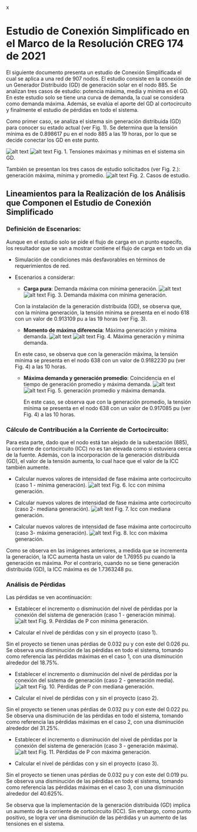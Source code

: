x 
# Estudio de Conexión Simplificado en el Marco de la Resolución CREG 174 de 2021

El siguiente documento presenta un estudio de Conexión Simplificada el cual se aplica a una red de 907 nodos. El estudio 
consiste en la conexión de un Generador Distribuido (GD) de generación solar en el nodo 885. Se analizan tres casos de 
estudio: potencia máxima, media y mínima en el GD. En este estudio solo se tiene una curva de demanda, la cual se 
considera como demanda máxima. Además, se evalúa el aporte del GD al cortocircuito y finalmente el estudio de pérdidas 
en todo el sistema.

Como primer caso, se analiza el sistema sin generación distribuida (GD) para conocer su estado actual (ver Fig. 1). Se determina que la tensión mínima es de 0.898617 pu en el nodo 885 a las 19 horas, por lo que se decide conectar los GD en este punto.

![alt text](Tesiones_max_caso0.png)
![alt text](VC0.jpeg)
Fig. 1. Tensiones máximas y mínimas en el sistema sin GD.

También se presentan los tres casos de estudio solicitados (ver Fig. 2.): generación máxima, mínima y promedio.
![alt text](Casos_estudio.png)
Fig. 2. Casos de estudio.


## Lineamientos para la Realización de los Análisis que Componen el Estudio de Conexión Simplificado


### Definición de Escenarios:


Aunque en el estudio solo se pide el flujo de carga en un punto específo, los resultador que se van a mostrar contiene 
el flujo de carga en todo un día

- Simulación de condiciones más desfavorables en términos de requerimientos de red.
- Escenarios a considerar:

  - **Carga pura**: Demanda máxima con mínima generación.
  ![alt text](Tesiones_max_caso1.png)
  ![alt text](VC1.jpeg)
  Fig. 3. Demanda máxima con mínima generación.


  Con la instalación de la generación distribuida (GD), se observa que, con la mínima generación, la tensión mínima se presenta en el nodo 618 con un valor de 0.913109 pu a las 19 horas (ver Fig. 3).

  - **Momento de máxima diferencia**: Máxima generación y mínima demanda.
  ![alt text](Tesiones_max_caso3.png)
  ![alt text](VC3.jpeg)
  Fig. 4. Máxima generación y mínima demanda.
  
  En este caso, se observa que con la generación máxima, la tensión mínima se presenta en el nodo 638 con un valor de 0.9182230 pu (ver Fig. 4) a las 10 horas.


  - **Máxima demanda y generación promedio**: Coincidencia en el tiempo de generación promedio y máxima demanda.
    ![alt text](Tesiones_max_caso2.png)
    ![alt text](VC2.jpeg)
    Fig. 5. generación promedio y máxima demanda.

    En este caso, se observa que con la generación promedio, la tensión mínima se presenta en el nodo 638 con un valor de 0.917085 pu (ver Fig. 4) a las 10 horas.


### Cálculo de Contribución a la Corriente de Cortocircuito:

  Para esta parte, dado que el nodo está tan alejado de la subestación (885), la corriente de cortocircuito (ICC) no es tan elevada como si estuviera cerca de la fuente. Además, con la incorporación de la generación distribuida (GD), el valor de la tensión aumenta, lo cual hace que el valor de la ICC también aumente.

  - Calcular nuevos valores de intensidad de fase máxima ante cortocircuito (caso 1 - mínima generación).
  ![alt text](ICC1.png)
  Fig. 6. Icc con mínima generación.

  - Calcular nuevos valores de intensidad de fase máxima ante cortocircuito (caso 2- mediana generación).
  ![alt text](ICC2.png)
  Fig. 7. Icc con mediana generación.

  - Calcular nuevos valores de intensidad de fase máxima ante cortocircuito (caso 3- máxima generación).
  ![alt text](ICC3.png)
  Fig. 8. Icc con máxima generación.


  Como se observa en las imágenes anteriores, a medida que se incrementa la generación, la ICC aumenta hasta un valor de 1.76955 pu cuando la generación es máxima. Por el contrario, cuando no se tiene generación distribuida (GD), la ICC máxima es de 1.7363248 pu.


### Análisis de Pérdidas

  Las pérdidas se ven acontinuación:

  - Establecer el incremento o disminución del nivel de pérdidas por la conexión del sistema de generación (caso 1 - generación mínima).
  ![alt text](P1.png)
  Fig. 9. Pérdidas de P con mínima generación.

  - Calcular el nivel de pérdidas con y sin el proyecto (caso 1).

  Sin el proyecto se tienen unas pérdias de 0.032 pu y con este del 0.026 pu.
  Se observa una disminución de las pérdidas en todo el sistema, tomando como referencia las pérdidas máximas en el caso 1, con una disminución alrededor del 18.75%.

  - Establecer el incremento o disminución del nivel de pérdidas por la conexión del sistema de generación (caso 2 - generación media).
  ![alt text](P2.png)
  Fig. 10. Pérdidas de P con mediana generación.

  - Calcular el nivel de pérdidas con y sin el proyecto (caso 2).

  Sin el proyecto se tienen unas pérdias de 0.032 pu y con este del 0.022 pu.
  Se observa una disminución de las pérdidas en todo el sistema, tomando como referencia las pérdidas máximas en el caso 2, con una disminución alrededor del 31.25%.

  - Establecer el incremento o disminución del nivel de pérdidas por la conexión del sistema de generación (caso 3 - generación máxima).
  ![alt text](P3.png)
  Fig. 11. Pérdidas de P con máxima generación.

  - Calcular el nivel de pérdidas con y sin el proyecto (caso 3).

  Sin el proyecto se tienen unas pérdias de 0.032 pu y con este del 0.019 pu.
  Se observa una disminución de las pérdidas en todo el sistema, tomando como referencia las pérdidas máximas en el caso 3, con una disminución alrededor del 40.625%.

Se observa que la implementación de la generación distribuida (GD) implica un aumento de la corriente de cortocircuito (ICC). Sin embargo, como punto positivo, se logra ver una disminución de las pérdidas y un aumento de las tensiones en el sistema.
